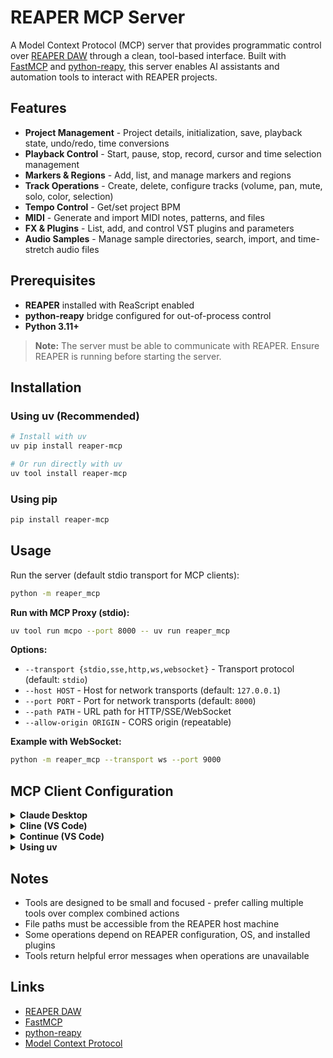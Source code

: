 # REAPER MCP Server

A Model Context Protocol (MCP) server that provides programmatic control over [REAPER DAW](https://www.reaper.fm/) through a clean, tool-based interface. Built with [FastMCP](https://github.com/jlowin/fastmcp) and [python-reapy](https://github.com/RomeoDespres/reapy), this server enables AI assistants and automation tools to interact with REAPER projects.

## Features

- **Project Management** - Project details, initialization, save, playback state, undo/redo, time conversions
- **Playback Control** - Start, pause, stop, record, cursor and time selection management
- **Markers & Regions** - Add, list, and manage markers and regions
- **Track Operations** - Create, delete, configure tracks (volume, pan, mute, solo, color, selection)
- **Tempo Control** - Get/set project BPM
- **MIDI** - Generate and import MIDI notes, patterns, and files
- **FX & Plugins** - List, add, and control VST plugins and parameters
- **Audio Samples** - Manage sample directories, search, import, and time-stretch audio files

## Prerequisites

- **REAPER** installed with ReaScript enabled
- **python-reapy** bridge configured for out-of-process control
- **Python 3.11+**

> **Note:** The server must be able to communicate with REAPER. Ensure REAPER is running before starting the server.

## Installation

### Using uv (Recommended)

```bash
# Install with uv
uv pip install reaper-mcp

# Or run directly with uv
uv tool install reaper-mcp
```

### Using pip

```bash
pip install reaper-mcp
```

## Usage

Run the server (default stdio transport for MCP clients):

```bash
python -m reaper_mcp
```

**Run with MCP Proxy (stdio):**
```bash
uv tool run mcpo --port 8000 -- uv run reaper_mcp
```

**Options:**
- `--transport {stdio,sse,http,ws,websocket}` - Transport protocol (default: `stdio`)
- `--host HOST` - Host for network transports (default: `127.0.0.1`)
- `--port PORT` - Port for network transports (default: `8000`)
- `--path PATH` - URL path for HTTP/SSE/WebSocket
- `--allow-origin ORIGIN` - CORS origin (repeatable)

**Example with WebSocket:**
```bash
python -m reaper_mcp --transport ws --port 9000
```

## MCP Client Configuration

<details>
<summary><b>Claude Desktop</b></summary>

Add to `claude_desktop_config.json`:

```json
{
  "mcpServers": {
    "reaper": {
      "command": "python",
      "args": ["-m", "reaper_mcp"]
    }
  }
}
```

</details>

<details>
<summary><b>Cline (VS Code)</b></summary>

Add to MCP settings:

```json
{
  "mcpServers": {
    "reaper": {
      "command": "python",
      "args": ["-m", "reaper_mcp"]
    }
  }
}
```

</details>

<details>
<summary><b>Continue (VS Code)</b></summary>

Add to `config.json`:

```json
{
  "mcpServers": {
    "reaper": {
      "command": "python",
      "args": ["-m", "reaper_mcp"]
    }
  }
}
```

</details>

<details>
<summary><b>Using uv</b></summary>

For any client, replace `"command": "python"` with `"command": "uv"` and `"args": ["run", "python", "-m", "reaper_mcp"]`

</details>

## Notes

- Tools are designed to be small and focused - prefer calling multiple tools over complex combined actions
- File paths must be accessible from the REAPER host machine
- Some operations depend on REAPER configuration, OS, and installed plugins
- Tools return helpful error messages when operations are unavailable

## Links

- [REAPER DAW](https://www.reaper.fm/)
- [FastMCP](https://github.com/jlowin/fastmcp)
- [python-reapy](https://github.com/RomeoDespres/reapy)
- [Model Context Protocol](https://modelcontextprotocol.io/)
